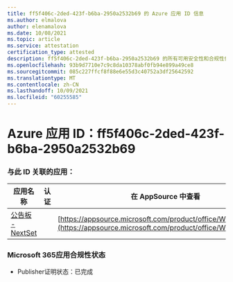 ```yaml
---
title: ff5f406c-2ded-423f-b6ba-2950a2532b69 的 Azure 应用 ID 信息
ms.author: elmalova
author: elenamalova
ms.date: 10/08/2021
ms.topic: article
ms.service: attestation
certification_type: attested
description: ff5f406c-2ded-423f-b6ba-2950a2532b69 的所有可用安全性和合规性信息。
ms.openlocfilehash: 93b9d7710e7c9c8da10378abf0fb94e899a49ce8
ms.sourcegitcommit: 085c227ffcf8f88e6e55d3c40752a3df25642592
ms.translationtype: MT
ms.contentlocale: zh-CN
ms.lasthandoff: 10/09/2021
ms.locfileid: "60255585"
---
```

# <a name="azure-app-id-ff5f406c-2ded-423f-b6ba-2950a2532b69"></a>Azure 应用 ID：ff5f406c-2ded-423f-b6ba-2950a2532b69


### <a name="apps-associated-with-this-id"></a>与此 ID 关联的应用：
| **应用名称** | **认证** | **在 AppSource 中查看** |
|--------------|---------------|-----------------------|
| [公告板 - NextSet](https://docs.microsoft.com/microsoft-365-app-certification/forward/WA200002122) |  | [https://appsource.microsoft.com/product/office/WA200002122](https://appsource.microsoft.com/product/office/WA200002122) |

### <a name="microsoft-365-app-compliance-status"></a>Microsoft 365应用合规性状态
- Publisher证明状态：已完成
